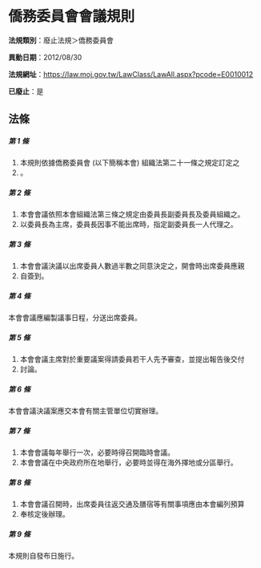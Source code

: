 # 僑務委員會會議規則

**法規類別**：廢止法規＞僑務委員會

**異動日期**：2012/08/30  

**法規網址**：https://law.moj.gov.tw/LawClass/LawAll.aspx?pcode=E0010012

**已廢止**：是



## 法條
##### 第 1 條
1. 本規則依據僑務委員會 (以下簡稱本會) 組織法第二十一條之規定訂定之
1. 。

##### 第 2 條
1. 本會會議依照本會組織法第三條之規定由委員長副委員長及委員組織之。
1. 以委員長為主席，委員長因事不能出席時，指定副委員長一人代理之。

##### 第 3 條
1. 本會會議決議以出席委員人數過半數之同意決定之，開會時出席委員應親
1. 自簽到。

##### 第 4 條
本會會議應編製議事日程，分送出席委員。

##### 第 5 條
1. 本會會議主席對於重要議案得請委員若干人先予審查，並提出報告後交付
1. 討論。

##### 第 6 條
本會會議決議案應交本會有關主管單位切實辦理。

##### 第 7 條
1. 本會會議每年舉行一次，必要時得召開臨時會議。
1. 本會會議在中央政府所在地舉行，必要時並得在海外擇地或分區舉行。

##### 第 8 條
1. 本會會議召開時，出席委員往返交通及膳宿等有關事項應由本會編列預算
1. 奉核定後辦理。

##### 第 9 條
本規則自發布日施行。


